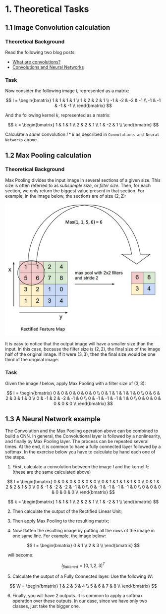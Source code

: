 # 1. Theoretical Tasks

## 1.1 Image Convolution calculation

### Theoretical Background

Read the following two blog posts:

 * [What are convolutions?](https://vaulttech.github.io/2017/08/12/what-are-convolutions/)
 * [Convolutions and Neural Networks](https://vaulttech.github.io/2017/08/28/convolutions-and-neural-networks/)

### Task

Now consider the following image $I$, represented as a matrix:

$$
I = 
\begin{bmatrix}
 1  &  1  &  1  &  1 \\
 1  &  2  &  2  &  1 \\
-1  & -2  & -2  & -1 \\
-1  & -1  & -1  & -1 \\
\end{bmatrix}
$$

And the following kernel $k$, represented as a matrix:

$$
k =
\begin{bmatrix}
1  &  1  & 1  \\
2  &  2  & 1  \\
1  & -2  & 1  \\
\end{bmatrix}
$$

Calculate a _same_ convolution $I \ast k$ as described in `Convolutions and
Neural Networks` above.

## 1.2 Max Pooling calculation

### Theoretical Background

Max Pooling divides the input image in several sections of a given size. This
size is often referred to as _subsample size_, or _filter size_. Then,
for each section, we only return the biggest value present in that section.
For example, in the image below, the sections are of size $(2,2)$:


![Max Pooling operation with a filter of size (2,2) (adapted from http://linkis.com/ujjwalkarn.me/2016/0/pRidi)](max_pooling.png)

It is easy to notice that the output image will have a smaller size than the
input. In this case, because the filter size is $(2,2)$, the final size of the
image half of the original image. If it were $(3,3)$, then the final size
would be one third of the original image.


### Task

Given the image $I$ below, apply Max Pooling with a filter size of $(3,3)$:

$$
I = 
\begin{bmatrix}
0  & 0  & 0  & 0  & 0  & 0 \\
0  & 1  & 1  & 1  & 1  & 0 \\
0  & 6  & 2  & 3  & 1  & 0 \\
0  & -1  & 2  & -2  & -1  & 0 \\
0  & -1  & -1  & -1  & 1  & 0 \\
0  & 0  & 0  & 0  & 0  & 0 \\
\end{bmatrix}
$$


## 1.3 A Neural Network example

The Convolution and the Max Pooling operation above can be combined to build
a CNN. In general, the Convolutional layer is followed by a nonlinearity, and
finally by Max Pooling layer. The process can be repeated several times.
At the end, it is common to have a fully connected layer followed by a
softmax. In the exercise below you have to calculate by hand each one of the
steps.

 1) First, calculate a convolution between the image $I$ and the kernel $k$:
    (these are the same calculated above)

$$
I = 
\begin{bmatrix}
0  & 0  & 0  & 0  & 0  & 0 \\
0  & 1  & 1  & 1  & 1  & 0 \\
0  & 1  & 2  & 2  & 1  & 0 \\
0  & -1  & -2  & -2  & -1  & 0 \\
0  & -1  & -1  & -1  & -1  & 0 \\
0  & 0  & 0  & 0  & 0  & 0 \\
\end{bmatrix}
$$

$$
k =
\begin{bmatrix}
1  & 1  & 1  \\
2  & 2  & 1  \\
1  & -2  & 1  \\
\end{bmatrix}
$$

 2) Then calculate the output of the Rectified Linear Unit;

 3) Then apply Max Pooling to the resulting matrix;

 4) Now flatten the resulting image by putting all the rows of the image in
    one same line. For example, the image below:

$$
I = 
\begin{bmatrix}
0  & 1  \\
2  & 3  \\
\end{bmatrix}
$$

&nbsp; will become:

$$
I_{flattened} = [0, 1, 2, 3]^T
$$

 5) Calculate the output of a Fully Connected layer. Use the following $W$:

$$
W =
\begin{bmatrix}
1  & 2  & 3  & 4  \\
5  & 6  & 7  & 8  \\
\end{bmatrix}
$$

 6) Finally, you will have 2 outputs. It is common to apply a softmax operation
    over these outputs. In our case, since we have only two classes, just take
    the bigger one.


